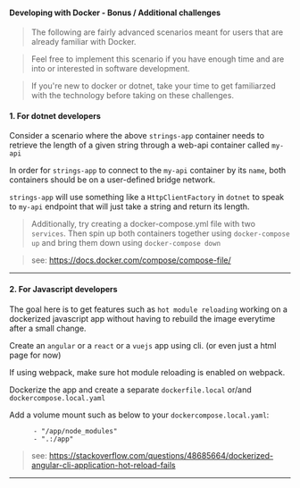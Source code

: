 #### Developing with Docker - Bonus / Additional challenges

> The following are fairly advanced scenarios meant for users that are already familiar with Docker. 

> Feel free to implement this scenario if you have enough time and are into or interested in software development.

> If you're new to docker or dotnet, take your time to get familiarzed with the technology before taking on these challenges.

#### 1. For dotnet developers

Consider a scenario where the above `strings-app` container needs to retrieve the length of a given string through a web-api container called `my-api`
 
In order for `strings-app` to connect to the `my-api` container by its `name`, both containers should be on a user-defined bridge network. 
 
`strings-app` will use something like a `HttpClientFactory` in `dotnet` to speak to `my-api` endpoint that will just take a string and return its length.

> Additionally, try creating a docker-compose.yml file with two `services`. Then spin up both containers together using `docker-compose up` and bring them down using `docker-compose down`

> see: https://docs.docker.com/compose/compose-file/

---

#### 2. For Javascript developers 

The goal here is to get features such as `hot module reloading` working on a dockerized javascript app without having to rebuild the image everytime after a small change.

Create an `angular` or a `react` or a `vuejs` app using cli. (or even just a html page for now)

If using webpack, make sure hot module reloading is enabled on webpack.

Dockerize the app and create a separate `dockerfile.local` or/and `dockercompose.local.yaml`

Add a volume mount such as below to your `dockercompose.local.yaml`:  

``` volumes:
      - "/app/node_modules"
      - ".:/app"
```

> see: https://stackoverflow.com/questions/48685664/dockerized-angular-cli-application-hot-reload-fails

---